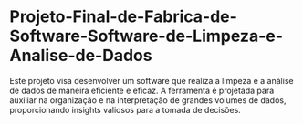 # Projeto-Final-de-Fabrica-de-Software-Software-de-Limpeza-e-Analise-de-Dados
Este projeto visa desenvolver um software que realiza a limpeza e a análise de dados de maneira eficiente e eficaz. A ferramenta é projetada para auxiliar na organização e na interpretação de grandes volumes de dados, proporcionando insights valiosos para a tomada de decisões.
